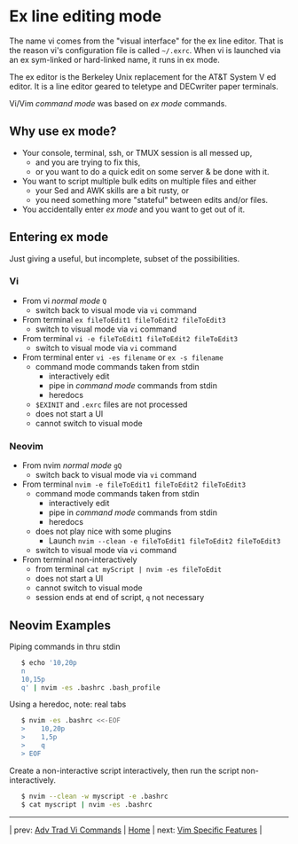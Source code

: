 # Ex line editing mode

The name vi comes from the "visual interface" for the ex line editor.
That is the reason vi's configuration file is called `~/.exrc`. When vi
is launched via an ex sym-linked or hard-linked name, it runs in ex mode.

The ex editor is the Berkeley Unix replacement for the AT&T System V ed
editor. It is a line editor geared to teletype and DECwriter paper
terminals.

Vi/Vim *command mode* was based on *ex mode* commands.

## Why use ex mode?

* Your console, terminal, ssh, or TMUX session is all messed up,
  * and you are trying to fix this,
  * or you want to do a quick edit on some server & be done with it.
* You want to script multiple bulk edits on multiple files and either
  * your Sed and AWK skills are a bit rusty, or
  * you need something more "stateful" between edits and/or files.
* You accidentally enter *ex mode* and you want to get out of it.

## Entering ex mode

Just giving a useful, but incomplete, subset of the possibilities.

### Vi 

* From vi *normal mode* `Q`
  * switch back to visual mode via `vi` command
* From terminal `ex fileToEdit1 fileToEdit2 fileToEdit3`
  * switch to visual mode via `vi` command
* From terminal `vi -e fileToEdit1 fileToEdit2 fileToEdit3`
  * switch to visual mode via `vi` command
* From terminal enter `vi -es filename` or `ex -s filename`
  * command mode commands taken from stdin
    * interactively edit
    * pipe in *command mode* commands from stdin
    * heredocs
  * `$EXINIT` and `.exrc` files are not processed
  * does not start a UI
  * cannot switch to visual mode

### Neovim
* From nvim *normal mode* `gQ`
  * switch back to visual mode via `vi` command
* From terminal `nvim -e fileToEdit1 fileToEdit2 fileToEdit3`
  * command mode commands taken from stdin
    * interactively edit
    * pipe in *command mode* commands from stdin
    * heredocs
  * does not play nice with some plugins
    * Launch `nvim --clean -e fileToEdit1 fileToEdit2 fileToEdit3`
  * switch to visual mode via `vi` command
* From terminal non-interactively
  * from terminal `cat myScript | nvim -es fileToEdit`
  * does not start a UI
  * cannot switch to visual mode
  * session ends at end of script, `q` not necessary


## Neovim Examples

Piping commands in thru stdin

```bash
   $ echo '10,20p
   n
   10,15p
   q' | nvim -es .bashrc .bash_profile
```

Using a heredoc, note: real tabs

```bash
   $ nvim -es .bashrc <<-EOF
   >	10,20p
   >	1,5p
   >	q
   > EOF
```

Create a non-interactive script interactively,
then run the script non-interactively.

```bash
   $ nvim --clean -w myscript -e .bashrc
   $ cat myscript | nvim -es .bashrc
```

---

| prev: [Adv Trad Vi Commands][4] | [Home][0] | next: [Vim Specific Features][6] |

[4]: 04-AdvTradViCommands.md
[0]: ../README.md
[6]: 06-VimSpecificFeatures.md
[50]: http://www.lagmonster.org/docs/vi2.html
